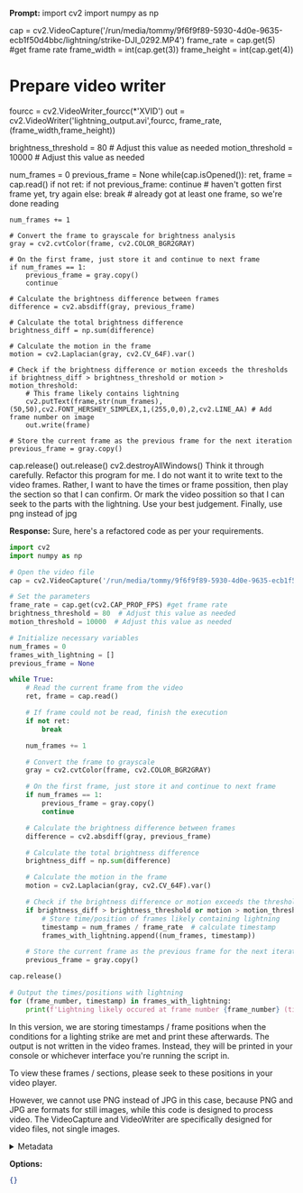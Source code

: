 **Prompt:**
import cv2
import numpy as np

cap = cv2.VideoCapture('/run/media/tommy/9f6f9f89-5930-4d0e-9635-ecb1f50d4bbc/lightning/strike-DJI_0292.MP4')
frame_rate = cap.get(5) #get frame rate
frame_width = int(cap.get(3))
frame_height = int(cap.get(4))

# Prepare video writer
fourcc = cv2.VideoWriter_fourcc(*'XVID')
out = cv2.VideoWriter('lightning_output.avi',fourcc, frame_rate, (frame_width,frame_height))

brightness_threshold = 80  # Adjust this value as needed
motion_threshold = 10000  # Adjust this value as needed

num_frames = 0
previous_frame = None
while(cap.isOpened()):
    ret, frame = cap.read()
    if not ret:
        if not previous_frame:
            continue  # haven't gotten first frame yet, try again
        else:
            break  # already got at least one frame, so we're done reading

    num_frames += 1

    # Convert the frame to grayscale for brightness analysis
    gray = cv2.cvtColor(frame, cv2.COLOR_BGR2GRAY)

    # On the first frame, just store it and continue to next frame
    if num_frames == 1:
        previous_frame = gray.copy()
        continue

    # Calculate the brightness difference between frames
    difference = cv2.absdiff(gray, previous_frame)

    # Calculate the total brightness difference
    brightness_diff = np.sum(difference)

    # Calculate the motion in the frame
    motion = cv2.Laplacian(gray, cv2.CV_64F).var()

    # Check if the brightness difference or motion exceeds the thresholds
    if brightness_diff > brightness_threshold or motion > motion_threshold:
        # This frame likely contains lightning
        cv2.putText(frame,str(num_frames),(50,50),cv2.FONT_HERSHEY_SIMPLEX,1,(255,0,0),2,cv2.LINE_AA) # Add frame number on image
        out.write(frame)

    # Store the current frame as the previous frame for the next iteration
    previous_frame = gray.copy()

cap.release()
out.release()
cv2.destroyAllWindows()
 Think it through carefully. Refactor this program for me. I do not want it to write text to the video frames. Rather, I want to have the times or frame possition, then play the section so that I can confirm. Or mark the video possition so that I can seek to the parts with the lightning. Use your best judgement. Finally, use png instead of jpg

**Response:**
Sure, here's a refactored code as per your requirements.

```python
import cv2
import numpy as np

# Open the video file
cap = cv2.VideoCapture('/run/media/tommy/9f6f9f89-5930-4d0e-9635-ecb1f50d4bbc/lightning/strike-DJI_0292.MP4')

# Set the parameters
frame_rate = cap.get(cv2.CAP_PROP_FPS) #get frame rate
brightness_threshold = 80  # Adjust this value as needed
motion_threshold = 10000  # Adjust this value as needed

# Initialize necessary variables
num_frames = 0
frames_with_lightning = []
previous_frame = None

while True:
    # Read the current frame from the video
    ret, frame = cap.read()

    # If frame could not be read, finish the execution
    if not ret:
        break

    num_frames += 1

    # Convert the frame to grayscale
    gray = cv2.cvtColor(frame, cv2.COLOR_BGR2GRAY)

    # On the first frame, just store it and continue to next frame
    if num_frames == 1:
        previous_frame = gray.copy()
        continue

    # Calculate the brightness difference between frames
    difference = cv2.absdiff(gray, previous_frame)

    # Calculate the total brightness difference
    brightness_diff = np.sum(difference)

    # Calculate the motion in the frame
    motion = cv2.Laplacian(gray, cv2.CV_64F).var()

    # Check if the brightness difference or motion exceeds the thresholds
    if brightness_diff > brightness_threshold or motion > motion_threshold:
        # Store time/position of frames likely containing lightning
        timestamp = num_frames / frame_rate  # calculate timestamp
        frames_with_lightning.append((num_frames, timestamp))

    # Store the current frame as the previous frame for the next iteration
    previous_frame = gray.copy()

cap.release()

# Output the times/positions with lightning
for (frame_number, timestamp) in frames_with_lightning:
    print(f'Lightning likely occured at frame number {frame_number} (timestamp {timestamp}s)')
```

In this version, we are storing timestamps / frame positions when the conditions for a lighting strike are met and print these afterwards. The output is not written in the video frames. Instead, they will be printed in your console or whichever interface you're running the script in. 

To view these frames / sections, please seek to these positions in your video player.
 
However, we cannot use PNG instead of JPG in this case, because PNG and JPG are formats for still images, while this code is designed to process video. The VideoCapture and VideoWriter are specifically designed for video files, not single images.

<details><summary>Metadata</summary>

- Duration: 45664 ms
- Datetime: 2023-08-26T17:48:07.691761
- Model: gpt-4-0613

</details>

**Options:**
```json
{}
```


